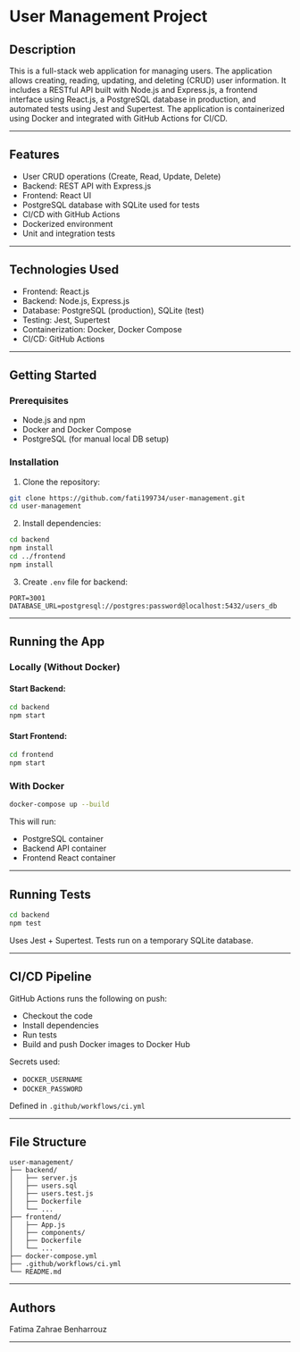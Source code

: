 # User Management Project

## Description
This is a full-stack web application for managing users. The application allows creating, reading, updating, and deleting (CRUD) user information. It includes a RESTful API built with Node.js and Express.js, a frontend interface using React.js, a PostgreSQL database in production, and automated tests using Jest and Supertest. The application is containerized using Docker and integrated with GitHub Actions for CI/CD.

---

## Features
- User CRUD operations (Create, Read, Update, Delete)
- Backend: REST API with Express.js
- Frontend: React UI
- PostgreSQL database with SQLite used for tests
- CI/CD with GitHub Actions
- Dockerized environment
- Unit and integration tests

---

## Technologies Used
- Frontend: React.js
- Backend: Node.js, Express.js
- Database: PostgreSQL (production), SQLite (test)
- Testing: Jest, Supertest
- Containerization: Docker, Docker Compose
- CI/CD: GitHub Actions

---

## Getting Started

### Prerequisites
- Node.js and npm
- Docker and Docker Compose
- PostgreSQL (for manual local DB setup)

### Installation
1. Clone the repository:
```bash
git clone https://github.com/fati199734/user-management.git
cd user-management
```

2. Install dependencies:
```bash
cd backend
npm install
cd ../frontend
npm install
```

3. Create `.env` file for backend:
```
PORT=3001
DATABASE_URL=postgresql://postgres:password@localhost:5432/users_db
```

---

## Running the App

### Locally (Without Docker)
#### Start Backend:
```bash
cd backend
npm start
```

#### Start Frontend:
```bash
cd frontend
npm start
```

### With Docker
```bash
docker-compose up --build
```
This will run:
- PostgreSQL container
- Backend API container
- Frontend React container

---

## Running Tests
```bash
cd backend
npm test
```
Uses Jest + Supertest. Tests run on a temporary SQLite database.

---

## CI/CD Pipeline
GitHub Actions runs the following on push:
- Checkout the code
- Install dependencies
- Run tests
- Build and push Docker images to Docker Hub

Secrets used:
- `DOCKER_USERNAME`
- `DOCKER_PASSWORD`

Defined in `.github/workflows/ci.yml`

---

## File Structure
```
user-management/
├── backend/
│   ├── server.js
│   ├── users.sql
│   ├── users.test.js
│   ├── Dockerfile
│   └── ...
├── frontend/
│   ├── App.js
│   ├── components/
│   ├── Dockerfile
│   └── ...
├── docker-compose.yml
├── .github/workflows/ci.yml
└── README.md
```

---

## Authors
Fatima Zahrae Benharrouz

---

